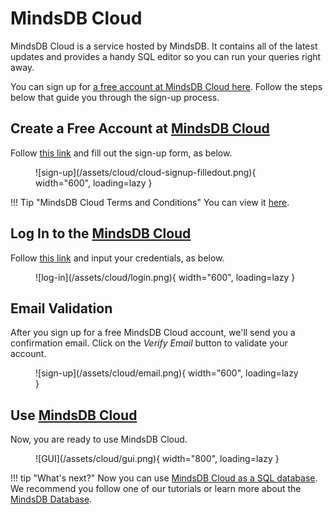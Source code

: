 # MindsDB Cloud

MindsDB Cloud is a service hosted by MindsDB. It contains all of the latest updates and provides a handy SQL editor so you can run your queries right away.

You can sign up for [a free account at MindsDB Cloud here](https://cloud.mindsdb.com/register). Follow the steps below that guide you through the sign-up process.

## Create a Free Account at [MindsDB Cloud](https://cloud.mindsdb.com/register)

Follow [this link](https://cloud.mindsdb.com/register) and fill out the sign-up form, as below.

<figure markdown> 
    ![sign-up](/assets/cloud/cloud-signup-filledout.png){ width="600", loading=lazy  }
    <figcaption></figcaption>
</figure>

!!! Tip "MindsDB Cloud Terms and Conditions"
    You can view it [here](https://mindsdb.com/terms/).

## Log In to the [MindsDB Cloud](https://cloud.mindsdb.com/login)

Follow [this link](https://cloud.mindsdb.com/login) and input your credentials, as below.

<figure markdown> 
    ![log-in](/assets/cloud/login.png){ width="600", loading=lazy }
    <figcaption></figcaption>
</figure>

## Email Validation

After you sign up for a free MindsDB Cloud account, we'll send you a confirmation email. Click on the *Verify Email* button to validate your account.

<figure markdown> 
    ![sign-up](/assets/cloud/email.png){ width="600", loading=lazy  }
    <figcaption></figcaption>
</figure>

## Use [MindsDB Cloud](https://cloud.mindsdb.com/login)

Now, you are ready to use MindsDB Cloud.

<figure markdown> 
    ![GUI](/assets/cloud/gui.png){ width="800", loading=lazy }
    <figcaption></figcaption>
</figure>

!!! tip "What's next?"
    Now you can use [MindsDB Cloud as a SQL database](/connect/mindsdb_editor).<br/>
    We recommend you follow one of our tutorials or learn more about the [MindsDB Database](/sql/table-structure/).
